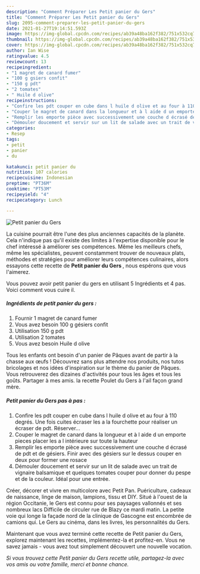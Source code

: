 ```yaml
---
description: "Comment Préparer Les Petit panier du Gers"
title: "Comment Préparer Les Petit panier du Gers"
slug: 2095-comment-preparer-les-petit-panier-du-gers
date: 2021-01-27T19:14:51.593Z
image: https://img-global.cpcdn.com/recipes/ab39a48ba162f382/751x532cq70/petit-panier-du-gers-photo-principale-de-la-recette.jpg
thumbnail: https://img-global.cpcdn.com/recipes/ab39a48ba162f382/751x532cq70/petit-panier-du-gers-photo-principale-de-la-recette.jpg
cover: https://img-global.cpcdn.com/recipes/ab39a48ba162f382/751x532cq70/petit-panier-du-gers-photo-principale-de-la-recette.jpg
author: Ian Wise
ratingvalue: 4.5
reviewcount: 13
recipeingredient:
- "1 magret de canard fumer"
- "100 g gsiers confit"
- "150 g pdt"
- "2 tomates"
- " Huile d olive"
recipeinstructions:
- "Confire les pdt couper en cube dans l huile d olive et au four à 110 degrés. Une fois cuites écraser les a la fourchette pour réaliser un écraser de pdt. Réserver..."
- "Couper le magret de canard dans la longueur et à l aide d un emporte pieces placer les a l intérieure sur toute la hauteur"
- "Remplir les emporte pièce avec successivement une couche d écrasé de pdt et de gésiers. Finir avec des gésiers sur le dessus couper en deux pour former une rosace"
- "Démouler doucement et servir sur un lit de salade avec un trait de vignaire balsamique et quelques tomates couper pour donner du pespe et de la couleur. Idéal pour une entrée."
categories:
- Resep
tags:
- petit
- panier
- du

katakunci: petit panier du 
nutrition: 107 calories
recipecuisine: Indonesian
preptime: "PT36M"
cooktime: "PT53M"
recipeyield: "4"
recipecategory: Lunch

---
```



![Petit panier du Gers](https://img-global.cpcdn.com/recipes/ab39a48ba162f382/751x532cq70/petit-panier-du-gers-photo-principale-de-la-recette.jpg)

La cuisine pourrait être l'une des plus anciennes capacités de la planète. Cela n'indique pas qu'il existe des limites à l'expertise disponible pour le chef intéressé à améliorer ses compétences. Même les meilleurs chefs, même les spécialistes, peuvent constamment trouver de nouveaux plats, méthodes et stratégies pour améliorer leurs compétences culinaires, alors essayons cette recette de <strong> Petit panier du Gers </strong>, nous espérons que vous l'aimerez.

<!--inarticleads1-->

Vous pouvez avoir petit panier du gers en utilisant 5 Ingrédients et 4 pas. Voici comment vous cuire il.

##### Ingrédients de petit panier du gers :

1. Fournir 1 magret de canard fumer
1. Vous avez besoin 100 g gésiers confit
1. Utilisation 150 g pdt
1. Utilisation 2 tomates
1. Vous avez besoin  Huile d olive


Tous les enfants ont besoin d&#39;un panier de Pâques avant de partir à la chasse aux œufs ! Découvrez sans plus attendre nos produits, nos tutos bricolages et nos idées d&#39;inspiration sur le thème du panier de Pâques. Vous retrouverez des dizaines d&#39;activités pour tous les âges et tous les goûts. Partager à mes amis. la recette Poulet du Gers à l&#39;ail façon grand mère. 

<!--inarticleads2-->

##### Petit panier du Gers pas à pas :

1. Confire les pdt couper en cube dans l huile d olive et au four à 110 degrés. Une fois cuites écraser les a la fourchette pour réaliser un écraser de pdt. Réserver...
1. Couper le magret de canard dans la longueur et à l aide d un emporte pieces placer les a l intérieure sur toute la hauteur
1. Remplir les emporte pièce avec successivement une couche d écrasé de pdt et de gésiers. Finir avec des gésiers sur le dessus couper en deux pour former une rosace
1. Démouler doucement et servir sur un lit de salade avec un trait de vignaire balsamique et quelques tomates couper pour donner du pespe et de la couleur. Idéal pour une entrée.


Créer, décorer et vivre en multicolore avec Petit Pan. Puériculture, cadeaux de naissance, linge de maison, lampions, tissu et DIY. Situé à l&#39;ouest de la région Occitanie, le Gers est connu pour ses paysages vallonnés et ses nombreux lacs Difficile de circuler rue de Blazy ce mardi matin. La petite voie qui longe la façade nord de la clinique de Gascogne est encombrée de camions qui. Le Gers au cinéma, dans les livres, les personnalités du Gers. 

<!--inarticleads1-->

<p>
Maintenant que vous avez terminé cette recette de Petit panier du Gers, explorez maintenant les recettes, implémentez-la et profitez-en. Vous ne savez jamais - vous avez tout simplement découvert une nouvelle vocation.
</p>

<p>
<i>Si vous trouvez cette Petit panier du Gers recette utile, partagez-la avec vos amis ou votre famille, merci et bonne chance.</i>
</p>
